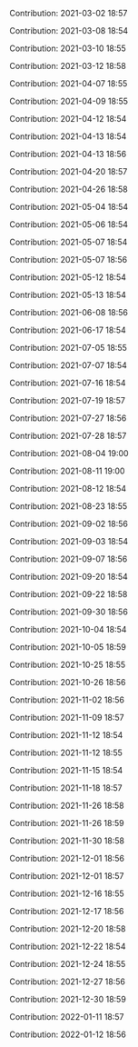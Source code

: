 Contribution: 2021-03-02 18:57

Contribution: 2021-03-08 18:54

Contribution: 2021-03-10 18:55

Contribution: 2021-03-12 18:58

Contribution: 2021-04-07 18:55

Contribution: 2021-04-09 18:55

Contribution: 2021-04-12 18:54

Contribution: 2021-04-13 18:54

Contribution: 2021-04-13 18:56

Contribution: 2021-04-20 18:57

Contribution: 2021-04-26 18:58

Contribution: 2021-05-04 18:54

Contribution: 2021-05-06 18:54

Contribution: 2021-05-07 18:54

Contribution: 2021-05-07 18:56

Contribution: 2021-05-12 18:54

Contribution: 2021-05-13 18:54

Contribution: 2021-06-08 18:56

Contribution: 2021-06-17 18:54

Contribution: 2021-07-05 18:55

Contribution: 2021-07-07 18:54

Contribution: 2021-07-16 18:54

Contribution: 2021-07-19 18:57

Contribution: 2021-07-27 18:56

Contribution: 2021-07-28 18:57

Contribution: 2021-08-04 19:00

Contribution: 2021-08-11 19:00

Contribution: 2021-08-12 18:54

Contribution: 2021-08-23 18:55

Contribution: 2021-09-02 18:56

Contribution: 2021-09-03 18:54

Contribution: 2021-09-07 18:56

Contribution: 2021-09-20 18:54

Contribution: 2021-09-22 18:58

Contribution: 2021-09-30 18:56

Contribution: 2021-10-04 18:54

Contribution: 2021-10-05 18:59

Contribution: 2021-10-25 18:55

Contribution: 2021-10-26 18:56

Contribution: 2021-11-02 18:56

Contribution: 2021-11-09 18:57

Contribution: 2021-11-12 18:54

Contribution: 2021-11-12 18:55

Contribution: 2021-11-15 18:54

Contribution: 2021-11-18 18:57

Contribution: 2021-11-26 18:58

Contribution: 2021-11-26 18:59

Contribution: 2021-11-30 18:58

Contribution: 2021-12-01 18:56

Contribution: 2021-12-01 18:57

Contribution: 2021-12-16 18:55

Contribution: 2021-12-17 18:56

Contribution: 2021-12-20 18:58

Contribution: 2021-12-22 18:54

Contribution: 2021-12-24 18:55

Contribution: 2021-12-27 18:56

Contribution: 2021-12-30 18:59

Contribution: 2022-01-11 18:57

Contribution: 2022-01-12 18:56

